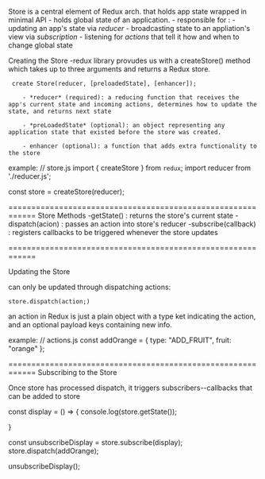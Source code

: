 Store is a central element of Redux arch. that holds app state wrapped in minimal API
    - holds global state of an application.
    - responsible for :
        - updating an app's state via *reducer*
        - broadcasting state to an appliation's view via *subscription*
        - listening for *actions* that tell it how and when to change global state

Creating the Store
    -redux library provudes us with a createStore() method which takes up to three arguments and returns a Redux store.

 ``` create Store(reducer, [preloadedState], [enhancer]);```

        - *reducer* (required): a reducing function that receives the app's current state and incoming actions, determines how to update the state, and returns next state

        - *preLoadedState* (optional): an object representing any application state that existed before the store was created.

        - enhancer (optional): a function that adds extra functionality to the store

example:
// store.js
import { createStore } from `redux`;
import reducer from './reducer.js';

const store = createStore(reducer);


============================================================
Store Methods
    -getState() : returns the store's current state
    -dispatch(acion) : passes an action into store's reducer
    -subscribe(callback) : registers callbacks to be triggered whenever the store updates


============================================================

Updating the Store

can only be updated through dispatching actions:

```store.dispatch(action;)```

an action in Redux is just a plain object with a type ket indicating the action, and an optional payload keys containing new info.


example:
// actions.js
const addOrange = {
  type: "ADD_FRUIT",
  fruit: "orange"
};


============================================================
Subscribing to the Store

Once store has processed dispatch, it triggers subscribers--callbacks that can be added to store

const display = () => {
    console.log(store.getState());

}

const unsubscribeDisplay = store.subscribe(display);
store.dispatch(addOrange);

unsubscribeDisplay();

